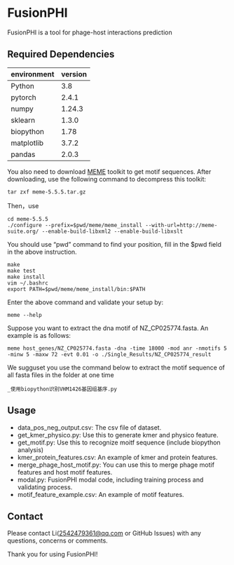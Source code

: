 # FusionPHI
FusionPHI is a tool for phage-host interactions prediction
## Required Dependencies
  | environment | version   |
  | ----------- | --------- |
  | Python      | 3.8 |
  | pytorch     | 2.4.1 |
  | numpy       | 1.24.3 |
  | sklearn     | 1.3.0 |
  | biopython | 1.78 |
  | matplotlib | 3.7.2 |
  | pandas | 2.0.3 |

You also need to download [MEME](https://meme-suite.org/meme/meme-software/5.5.5/meme-5.5.5.tar.gz) toolkit to get motif sequences.
After downloading, use the following command to decompress this toolkit:
```
tar zxf meme-5.5.5.tar.gz
```
Then，use
```
cd meme-5.5.5
./configure --prefix=$pwd/meme/meme_install --with-url=http://meme-suite.org/ --enable-build-libxml2 --enable-build-libxslt
```
You should use “pwd” command to find your position, fill in the $pwd field in the above instruction.
```
make
make test
make install
vim ~/.bashrc
export PATH=$pwd/meme/meme_install/bin:$PATH 
```
Enter the above command and validate your setup by:
```
meme --help
```
Suppose you want to extract the dna motif of NZ_CP025774.fasta. An example is as follows:
```
meme host_genes/NZ_CP025774.fasta -dna -time 18000 -mod anr -nmotifs 5 -minw 5 -maxw 72 -evt 0.01 -o ./Single_Results/NZ_CP025774_result
```
We sugguset you use the command below to extract the motif sequence of all fasta files in the folder at one time
```
_使用biopython识别VHM1426基因组基序.py
```
## Usage
* data_pos_neg_output.csv: The csv file of dataset.
* get_kmer_physico.py: Use this to generate kmer and physico feature.
* get_motif.py: Use this to recognize moitf sequence (include biopython analysis)
* kmer_protein_features.csv: An example of kmer and protein features.
* merge_phage_host_motif.py: You can use this to merge phage motif features and host motif features.
* modal.py: FusionPHI modal code, including training process and validating process.
* motif_feature_example.csv: An example of motif features.
## Contact
Please contact Li(2542479361@qq.com or GitHub Issues) with any questions, concerns or comments.

Thank you for using FusionPHI!
